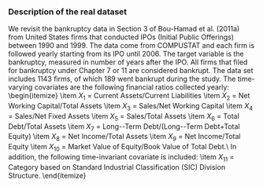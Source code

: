 ### Description of the real dataset 

We revisit the bankruptcy data in Section 3 of Bou-Hamad et al. (2011a) from United States firms that conducted IPOs (Initial Public Offerings) between 1990 and 1999. The data come from COMPUSTAT and each firm is followed yearly starting from its IPO until 2006. The target variable is the bankruptcy, measured in number of years after the IPO. All firms that filed for bankruptcy under Chapter 7 or 11 are considered bankrupt. The data set includes 1143 firms, of which 189 went bankrupt during the study. The time-varying covariates are the following financial ratios collected yearly:
\begin{itemize}
  \item $X_1$ = Current Assets/Current Liabilities
  \item $X_2$ = Net Working Capital/Total Assets
  \item $X_3$ = Sales/Net Working Capital
  \item $X_4$ = Sales/Net Fixed Assets
  \item $X_5$ = Sales/Total Assets
  \item $X_6$ = Total Debt/Total Assets
  \item $X_7$ = Long--Term Debt/(Long--Term Debt+Total Equity)
  \item $X_8$ = Net Income/Total Assets
  \item $X_9$ = Net Income/Total Equity
  \item $X_{10}$ = Market Value of Equity/Book Value of Total Debt.\\
  In addition, the following time-invariant covariate is included:
  \item $X_{11}$ = Category based on Standard Industrial Classification (SIC) Division Structure.
\end{itemize}